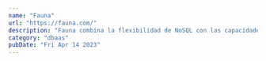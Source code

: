 ```yaml
---
name: "Fauna"
url: "https://fauna.com/"
description: "Fauna combina la flexibilidad de NoSQL con las capacidades de consulta relacional y la consistencia ACID de los sistemas SQL, con GraphQL nativo y entregado como una API en la nube para que no tenga que preocuparse por las operaciones."
category: "dbaas"
pubDate: "Fri Apr 14 2023"
---
```

